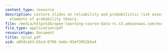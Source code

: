 ```yaml
---
content_type: resource
description: Lecture slides on reliability and probabilistic risk assessment, and
  elements of probability theory.
file: /media/https%3A/open-learning-course-data-rc.s3.amazonaws.com/esd-72-engineering-risk-benefit-analysis-spring-2007/a05dca53b5cd67963a6e93ef3952b5e4_rpra2.pdf
file_type: application/pdf
resourcetype: Document
title: rpra2.pdf
uid: a05dca53-b5cd-6796-3a6e-93ef3952b5e4
---
```

